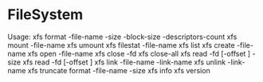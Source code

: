 # FileSystem
Usage:
xfs format -file-name <name> -size <size> -block-size <size> -descriptors-count <count>
xfs mount -file-name <name>
xfs umount
xfs filestat -file-name <name>
xfs list
xfs create -file-name <name>
xfs open -file-name <name>
xfs close -fd <fd>
xfs close-all
xfs read -fd <fd> [-offset <offset>] -size <size>
xfs read -fd <fd> [-offset <offset>]
xfs link -file-name <name> -link-name <name>
xfs unlink -link-name <name>
xfs truncate format -file-name <name> -size <size>
xfs info
xfs version

